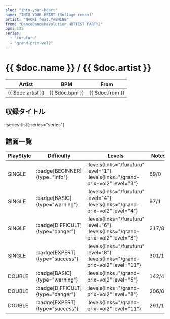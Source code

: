 ```yaml
---
slug: "into-your-heart"
name: "INTO YOUR HEART (Ruffage remix)"
artist: "NAOKI feat.YASMINE"
from: "DanceDanceRevolution HOTTEST PARTY2"
bpm: 135
series:
  - "furufuru"
  - "grand-prix-vol2"
---
```


# {{ $doc.name }} / {{ $doc.artist }}

|Artist|BPM|From|
|------|---|----|
|{{ $doc.artist }}|{{ $doc.bpm }}|{{ $doc.from }}|

## 収録タイトル

:series-list{:series="series"}

## 譜面一覧

|PlayStyle|Difficulty|Levels|Notes|Movie|
|---------|----------|------|-----|-----|
|SINGLE| :badge[BEGINNER]{type="info"}| :levels{links="/furufuru" level="1"} :levels{links="/grand-prix-vol2" level="3"}|69/0||
|SINGLE| :badge[BASIC]{type="warning"}| :levels{links="/furufuru" level="4"} :levels{links="/grand-prix-vol2" level="4"}|97/1||
|SINGLE| :badge[DIFFICULT]{type="danger"}| :levels{links="/furufuru" level="6"} :levels{links="/grand-prix-vol2" level="8"}|217/8||
|SINGLE| :badge[EXPERT]{type="success"}| :levels{links="/furufuru" level="8"} :levels{links="/grand-prix-vol2" level="11"}|301/10||
|DOUBLE| :badge[BASIC]{type="warning"}| :levels{links="/grand-prix-vol2" level="5"}|142/4||
|DOUBLE| :badge[DIFFICULT]{type="danger"}| :levels{links="/grand-prix-vol2" level="8"}|206/8||
|DOUBLE| :badge[EXPERT]{type="success"}| :levels{links="/grand-prix-vol2" level="11"}|291/12||
